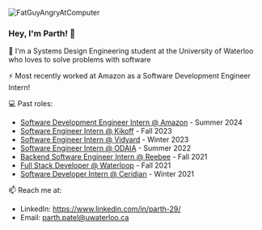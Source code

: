 ![FatGuyAngryAtComputer](https://user-images.githubusercontent.com/69891859/116454902-746a0800-a82e-11eb-8136-2825cee58248.gif)

### Hey, I'm Parth! 👋

🔭 I'm a Systems Design Engineering student at the University of Waterloo who loves to solve problems with software

⚡️ Most recently worked at Amazon as a Software Development Engineer Intern!

💻 Past roles:
- [Software Development Engineer Intern @ Amazon]() - Summer 2024
- [Software Engineer Intern @ Kikoff](https://kikoff.com/) - Fall 2023
- [Software Engineer Intern @ Vidyard](https://www.vidyard.com/) - Winter 2023
- [Software Engineer Intern @ ODAIA](https://www.odaia.ai/) - Summer 2022
- [Backend Software Engineer Intern @ Reebee](https://www.reebee.com/) - Fall 2021
- [Full Stack Developer @ Waterloop](https://teamwaterloop.ca/) - Fall 2021
- [Software Developer Intern @ Ceridian](https://www.ceridian.com/) - Winter 2021

📫 Reach me at: 
- LinkedIn: https://www.linkedin.com/in/parth-29/
- Email: parth.patel@uwaterloo.ca
